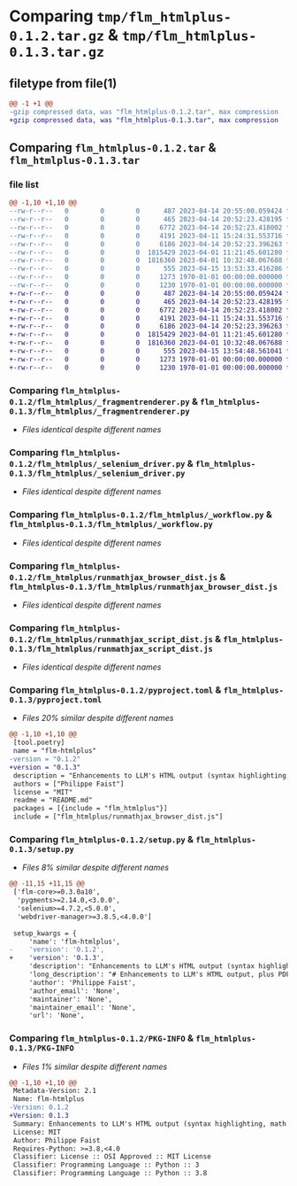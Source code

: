 # Comparing `tmp/flm_htmlplus-0.1.2.tar.gz` & `tmp/flm_htmlplus-0.1.3.tar.gz`

## filetype from file(1)

```diff
@@ -1 +1 @@
-gzip compressed data, was "flm_htmlplus-0.1.2.tar", max compression
+gzip compressed data, was "flm_htmlplus-0.1.3.tar", max compression
```

## Comparing `flm_htmlplus-0.1.2.tar` & `flm_htmlplus-0.1.3.tar`

### file list

```diff
@@ -1,10 +1,10 @@
--rw-r--r--   0        0        0      487 2023-04-14 20:55:00.059424 flm_htmlplus-0.1.2/README.md
--rw-r--r--   0        0        0      465 2023-04-14 20:52:23.428195 flm_htmlplus-0.1.2/flm_htmlplus/__init__.py
--rw-r--r--   0        0        0     6772 2023-04-14 20:52:23.418002 flm_htmlplus-0.1.2/flm_htmlplus/_fragmentrenderer.py
--rw-r--r--   0        0        0     4191 2023-04-11 15:24:31.553716 flm_htmlplus-0.1.2/flm_htmlplus/_selenium_driver.py
--rw-r--r--   0        0        0     6186 2023-04-14 20:52:23.396263 flm_htmlplus-0.1.2/flm_htmlplus/_workflow.py
--rw-r--r--   0        0        0  1815429 2023-04-01 11:21:45.601280 flm_htmlplus-0.1.2/flm_htmlplus/runmathjax_browser_dist.js
--rw-r--r--   0        0        0  1816360 2023-04-01 10:32:48.067688 flm_htmlplus-0.1.2/flm_htmlplus/runmathjax_script_dist.js
--rw-r--r--   0        0        0      555 2023-04-15 13:53:33.416286 flm_htmlplus-0.1.2/pyproject.toml
--rw-r--r--   0        0        0     1273 1970-01-01 00:00:00.000000 flm_htmlplus-0.1.2/setup.py
--rw-r--r--   0        0        0     1230 1970-01-01 00:00:00.000000 flm_htmlplus-0.1.2/PKG-INFO
+-rw-r--r--   0        0        0      487 2023-04-14 20:55:00.059424 flm_htmlplus-0.1.3/README.md
+-rw-r--r--   0        0        0      465 2023-04-14 20:52:23.428195 flm_htmlplus-0.1.3/flm_htmlplus/__init__.py
+-rw-r--r--   0        0        0     6772 2023-04-14 20:52:23.418002 flm_htmlplus-0.1.3/flm_htmlplus/_fragmentrenderer.py
+-rw-r--r--   0        0        0     4191 2023-04-11 15:24:31.553716 flm_htmlplus-0.1.3/flm_htmlplus/_selenium_driver.py
+-rw-r--r--   0        0        0     6186 2023-04-14 20:52:23.396263 flm_htmlplus-0.1.3/flm_htmlplus/_workflow.py
+-rw-r--r--   0        0        0  1815429 2023-04-01 11:21:45.601280 flm_htmlplus-0.1.3/flm_htmlplus/runmathjax_browser_dist.js
+-rw-r--r--   0        0        0  1816360 2023-04-01 10:32:48.067688 flm_htmlplus-0.1.3/flm_htmlplus/runmathjax_script_dist.js
+-rw-r--r--   0        0        0      555 2023-04-15 13:54:48.561041 flm_htmlplus-0.1.3/pyproject.toml
+-rw-r--r--   0        0        0     1273 1970-01-01 00:00:00.000000 flm_htmlplus-0.1.3/setup.py
+-rw-r--r--   0        0        0     1230 1970-01-01 00:00:00.000000 flm_htmlplus-0.1.3/PKG-INFO
```

### Comparing `flm_htmlplus-0.1.2/flm_htmlplus/_fragmentrenderer.py` & `flm_htmlplus-0.1.3/flm_htmlplus/_fragmentrenderer.py`

 * *Files identical despite different names*

### Comparing `flm_htmlplus-0.1.2/flm_htmlplus/_selenium_driver.py` & `flm_htmlplus-0.1.3/flm_htmlplus/_selenium_driver.py`

 * *Files identical despite different names*

### Comparing `flm_htmlplus-0.1.2/flm_htmlplus/_workflow.py` & `flm_htmlplus-0.1.3/flm_htmlplus/_workflow.py`

 * *Files identical despite different names*

### Comparing `flm_htmlplus-0.1.2/flm_htmlplus/runmathjax_browser_dist.js` & `flm_htmlplus-0.1.3/flm_htmlplus/runmathjax_browser_dist.js`

 * *Files identical despite different names*

### Comparing `flm_htmlplus-0.1.2/flm_htmlplus/runmathjax_script_dist.js` & `flm_htmlplus-0.1.3/flm_htmlplus/runmathjax_script_dist.js`

 * *Files identical despite different names*

### Comparing `flm_htmlplus-0.1.2/pyproject.toml` & `flm_htmlplus-0.1.3/pyproject.toml`

 * *Files 20% similar despite different names*

```diff
@@ -1,10 +1,10 @@
 [tool.poetry]
 name = "flm-htmlplus"
-version = "0.1.2"
+version = "0.1.3"
 description = "Enhancements to LLM's HTML output (syntax highlighting, math equations, option for PDF output, etc.)"
 authors = ["Philippe Faist"]
 license = "MIT"
 readme = "README.md"
 packages = [{include = "flm_htmlplus"}]
 include = ["flm_htmlplus/runmathjax_browser_dist.js"]
```

### Comparing `flm_htmlplus-0.1.2/setup.py` & `flm_htmlplus-0.1.3/setup.py`

 * *Files 8% similar despite different names*

```diff
@@ -11,15 +11,15 @@
 ['flm-core>=0.3.0a10',
  'pygments>=2.14.0,<3.0.0',
  'selenium>=4.7.2,<5.0.0',
  'webdriver-manager>=3.8.5,<4.0.0']
 
 setup_kwargs = {
     'name': 'flm-htmlplus',
-    'version': '0.1.2',
+    'version': '0.1.3',
     'description': "Enhancements to LLM's HTML output (syntax highlighting, math equations, option for PDF output, etc.)",
     'long_description': "# Enhancements to LLM's HTML output, plus PDF via HTML\n\nInstallation:\n```\n> pip install git+https://github.com/phfaist/flm-htmlplus\n```\n\nThis LLM extension package provides the `flm_htmlplus` workflow\n(`--workflow=flm_htmlplus`) which adds some processing levels\nto LLM's default HTML output.  Mathematical equations can be\ncompiled into SVG elements.  You can also generate PDF output\n(internally, this uses an instance of Chrome to print the\ngenerated HTML content to a PDF document).\n",
     'author': 'Philippe Faist',
     'author_email': 'None',
     'maintainer': 'None',
     'maintainer_email': 'None',
     'url': 'None',
```

### Comparing `flm_htmlplus-0.1.2/PKG-INFO` & `flm_htmlplus-0.1.3/PKG-INFO`

 * *Files 1% similar despite different names*

```diff
@@ -1,10 +1,10 @@
 Metadata-Version: 2.1
 Name: flm-htmlplus
-Version: 0.1.2
+Version: 0.1.3
 Summary: Enhancements to LLM's HTML output (syntax highlighting, math equations, option for PDF output, etc.)
 License: MIT
 Author: Philippe Faist
 Requires-Python: >=3.8,<4.0
 Classifier: License :: OSI Approved :: MIT License
 Classifier: Programming Language :: Python :: 3
 Classifier: Programming Language :: Python :: 3.8
```

